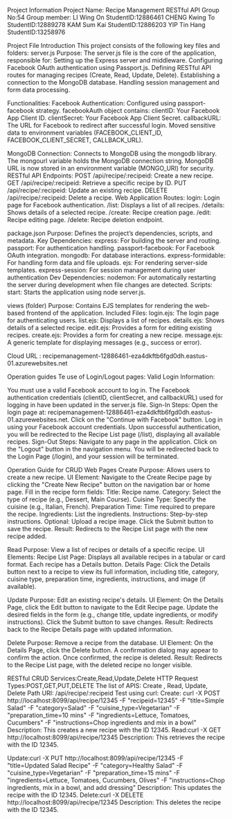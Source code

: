 Project Information
Project Name: Recipe Management RESTful API
Group No:54
Group member:
LI Wing On       StudentID:12886461
CHENG Kwing To  StudentID:12889278
KAM Sum Kai     StudentID:12886203
YIP Tin Hang      StudentID:13258976

Project File Introduction
This project consists of the following key files and folders:
server.js
Purpose: The server.js file is the core of the application, responsible for:
Setting up the Express server and middleware.
Configuring Facebook OAuth authentication using Passport.js.
Defining RESTful API routes for managing recipes (Create, Read, Update, Delete).
Establishing a connection to the MongoDB database.
Handling session management and form data processing.

Functionalities:
Facebook Authentication:
Configured using passport-facebook strategy.
facebookAuth object contains:
clientID: Your Facebook App Client ID.
clientSecret: Your Facebook App Client Secret.
callbackURL: The URL for Facebook to redirect after successful login.
Moved sensitive data to environment variables (FACEBOOK_CLIENT_ID, FACEBOOK_CLIENT_SECRET, CALLBACK_URL).

MongoDB Connection:
Connects to MongoDB using the mongodb library.
The mongourl variable holds the MongoDB connection string.
MongoDB URL is now stored in an environment variable (MONGO_URI) for security.
RESTful API Endpoints:
POST /api/recipe/:recipeid: Create a new recipe.
GET /api/recipe/:recipeid: Retrieve a specific recipe by ID.
PUT /api/recipe/:recipeid: Update an existing recipe.
DELETE /api/recipe/:recipeid: Delete a recipe.
Web Application Routes:
login: Login page for Facebook authentication.
/list: Displays a list of all recipes.
/details: Shows details of a selected recipe.
/create: Recipe creation page.
/edit: Recipe editing page.
/delete: Recipe deletion endpoint.

package.json
Purpose: Defines the project’s dependencies, scripts, and metadata.
Key Dependencies:
express: For building the server and routing.
passport: For authentication handling.
passport-facebook: For Facebook OAuth integration.
mongodb: For database interactions.
express-formidable: For handling form data and file uploads.
ejs: For rendering server-side templates.
express-session: For session management during user authentication
Dev Dependencies:
nodemon: For automatically restarting the server during development when file changes are detected.
Scripts:
start: Starts the application using node server.js.

views (folder)
Purpose: Contains EJS templates for rendering the web-based frontend of the application.
Included Files:
login.ejs: The login page for authenticating users.
list.ejs: Displays a list of recipes.
details.ejs: Shows details of a selected recipe.
edit.ejs: Provides a form for editing existing recipes.
create.ejs: Provides a form for creating a new recipe.
message.ejs: A generic template for displaying messages (e.g., success or error).

Cloud URL : recipemanagement-12886461-eza4dkftb6fgd0dh.eastus-01.azurewebsites.net


Operation guides
Te use of Login/Logout pages:
Valid Login Information:

You must use a valid Facebook account to log in.
The Facebook authentication credentials (clientID, clientSecret, and callbackURL) used for logging in have been updated in the server.js file.
Sign-In Steps:
Open the login page at: recipemanagement-12886461-eza4dkftb6fgd0dh.eastus-01.azurewebsites.net.
Click on the "Continue with Facebook" button.
Log in using your Facebook account credentials.
Upon successful authentication, you will be redirected to the Recipe List page (/list), displaying all available recipes.
Sign-Out Steps:
Navigate to any page in the application.
Click on the "Logout" button in the navigation menu.
You will be redirected back to the Login Page (/login), and your session will be terminated.

Operation Guide for CRUD Web Pages
Create
Purpose: Allows users to create a new recipe.
UI Element:
Navigate to the Create Recipe page by clicking the "Create New Recipe" button on the navigation bar or home page.
Fill in the recipe form fields:
Title: Recipe name.
Category: Select the type of recipe (e.g., Dessert, Main Course).
Cuisine Type: Specify the cuisine (e.g., Italian, French).
Preparation Time: Time required to prepare the recipe.
Ingredients: List the ingredients.
Instructions: Step-by-step instructions.
Optional: Upload a recipe image.
Click the Submit button to save the recipe.
Result: Redirects to the Recipe List page with the new recipe added.

Read
Purpose: View a list of recipes or details of a specific recipe.
UI Elements:
Recipe List Page:
Displays all available recipes in a tabular or card format.
Each recipe has a Details button.
Details Page:
Click the Details button next to a recipe to view its full information, including title, category, cuisine type, preparation time, ingredients, instructions, and image (if available).

Update
Purpose: Edit an existing recipe's details.
UI Element:
On the Details Page, click the Edit button to navigate to the Edit Recipe page.
Update the desired fields in the form (e.g., change title, update ingredients, or modify instructions).
Click the Submit button to save changes.
Result: Redirects back to the Recipe Details page with updated information.

Delete
Purpose: Remove a recipe from the database.
UI Element:
On the Details Page, click the Delete button.
A confirmation dialog may appear to confirm the action.
Once confirmed, the recipe is deleted.
Result: Redirects to the Recipe List page, with the deleted recipe no longer visible.

RESTful CRUD Services:Create,Read,Update,Delete
HTTP Request Types:POST,GET,PUT,DELETE
The list of APIS: Create , Read, Update, Delete
Path URI: /api/recipe/:recipeid
Test using curl:
Create: curl -X POST http://localhost:8099/api/recipe/12345 \-F "recipeid=12345" \-F "title=Simple Salad" \-F "category=Salad" \-F "cuisine_type=Vegetarian" \-F "preparation_time=10 mins" \-F "ingredients=Lettuce, Tomatoes, Cucumbers" \-F "instructions=Chop ingredients and mix in a bowl"
Description: This creates a new recipe with the ID 12345.
Read:curl -X GET http://localhost:8099/api/recipe/12345 
Description: This retrieves the recipe with the ID 12345.

Update:curl -X PUT http://localhost:8099/api/recipe/12345 \-F "title=Updated Salad Recipe" \-F "category=Healthy Salad" \-F "cuisine_type=Vegetarian" \-F "preparation_time=15 mins" \-F "ingredients=Lettuce, Tomatoes, Cucumbers, Olives" \-F "instructions=Chop ingredients, mix in a bowl, and add dressing" 
Description: This updates the recipe with the ID 12345.
Delete:curl -X DELETE http://localhost:8099/api/recipe/12345 
Description: This deletes the recipe with the ID 12345.
